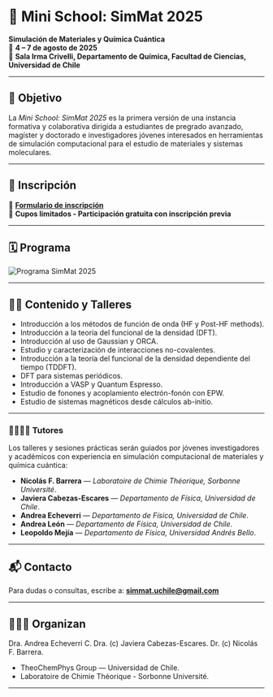 # 🧪 Mini School: SimMat 2025

**Simulación de Materiales y Química Cuántica**  
📅 **4 – 7 de agosto de 2025**  
📍 **Sala Irma Crivelli, Departamento de Química, Facultad de Ciencias, Universidad de Chile**

---

## 🧭 Objetivo

La *Mini School: SimMat 2025* es la primera versión de una instancia formativa y colaborativa dirigida a estudiantes de pregrado avanzado, magíster y doctorado e investigadores jóvenes interesados en herramientas de simulación computacional para el estudio de materiales y sistemas moleculares.

---

## 📝 Inscripción

🔗 **[Formulario de inscripción](https://docs.google.com/forms/d/e/1FAIpQLScS5EmQjepaPnZ_doQj8db4NRDl2WTf-zp1yhLLy6k1Avg_rg/viewform?usp=header)**  
📌 **Cupos limitados - Participación gratuita con inscripción previa**

---

## 🗓️ Programa

![Programa SimMat 2025](./images/schedule.png)

<!-- Alternativamente puedes usar: -->
<!-- ![Afiche SimMat 2025](./images/poster.png) -->

---

## 👩‍🏫 Contenido y Talleres
- Introducción a los métodos de función de onda (HF y Post-HF methods).
- Introducción a la teoría del funcional de la densidad (DFT).
- Introducción al uso de Gaussian y ORCA.
- Estudio y caracterización de interacciones no-covalentes.
- Introducción a la teoría del funcional de la densidad dependiente del tiempo (TDDFT).
- DFT para sistemas periódicos.
- Introducción a VASP y Quantum Espresso.
- Estudio de fonones y acoplamiento electrón-fonón con EPW.
- Estudio de sistemas magnéticos desde cálculos ab-initio.

---

### 👨‍🏫👩‍🏫 Tutores

Los talleres y sesiones prácticas serán guiados por jóvenes investigadores y académicos con experiencia en simulación computacional de materiales y química cuántica:

- **Nicolás F. Barrera**        — *Laboratoire de Chimie Théorique, Sorbonne Université*. 
- **Javiera Cabezas-Escares**   — *Departamento de Física, Universidad de Chile*.  
- **Andrea Echeverri**          — *Departamento de Física, Universidad de Chile*.  
- **Andrea León**               — *Departamento de Física, Universidad de Chile*.
- **Leopoldo Mejía**            — *Departamento de Física, Universidad Andrés Bello*.

---

## 📬 Contacto

Para dudas o consultas, escribe a: **simmat.uchile@gmail.com**

---

## 🧑‍🤝‍🧑 Organizan
Dra. Andrea Echeverri C. 
Dra. (c) Javiera Cabezas-Escares.
Dr. (c) Nicolás F. Barrera.

- TheoChemPhys Group — Universidad de Chile. 
- Laboratoire de Chimie Théorique - Sorbonne Université.
---
